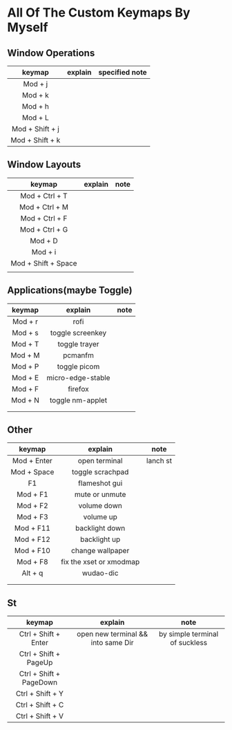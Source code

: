 # All Of The Custom Keymaps By Myself

## Window Operations

|     keymap      | explain | specified note |
| :-------------: | :-----: | :------------: |
|     Mod + j     |         |                |
|     Mod + k     |         |                |
|     Mod + h     |         |                |
|     Mod + L     |         |                |
| Mod + Shift + j |         |                |
| Mod + Shift + k |         |                |





## Window Layouts 

|       keymap        | explain | note |
| :-----------------: | :-----: | :--: |
|   Mod + Ctrl + T    |         |      |
|   Mod + Ctrl + M    |         |      |
|   Mod + Ctrl + F    |         |      |
|   Mod + Ctrl + G    |         |      |
|       Mod + D       |         |      |
|       Mod + i       |         |      |
| Mod + Shift + Space |         |      |
|                     |         |      |





## Applications(maybe Toggle)

| keymap  |      explain      | note |
| :-----: | :---------------: | :--: |
| Mod + r |       rofi        |      |
| Mod + s | toggle screenkey  |      |
| Mod + T |   toggle trayer   |      |
| Mod + M |      pcmanfm      |      |
| Mod + P |   toggle picom    |      |
| Mod + E | micro-edge-stable |      |
| Mod + F |      firefox      |      |
| Mod + N | toggle nm-applet  |      |
|         |                   |      |
|         |                   |      |





## Other

|   keymap    |         explain         |   note   |
| :---------: | :---------------------: | :------: |
| Mod + Enter |      open terminal      | lanch st |
| Mod + Space |    toggle scrachpad     |          |
|     F1      |      flameshot gui      |          |
|  Mod + F1   |     mute or unmute      |          |
|  Mod + F2   |       volume down       |          |
|  Mod + F3   |        volume up        |          |
|  Mod + F11  |     backlight down      |          |
|  Mod + F12  |      backlight up       |          |
|  Mod + F10  |    change wallpaper     |          |
|  Mod + F8   | fix the xset or xmodmap |          |
|   Alt + q   |        wudao-dic        |          |
|             |                         |          |
|             |                         |          |





## St

|         keymap          |               explain               |              note              |
| :---------------------: | :---------------------------------: | :----------------------------: |
|  Ctrl + Shift + Enter   | open new terminal &&  into same Dir | by simple terminal of suckless |
|  Ctrl + Shift + PageUp  |                                     |                                |
| Ctrl + Shift + PageDown |                                     |                                |
|    Ctrl + Shift + Y     |                                     |                                |
|    Ctrl + Shift + C     |                                     |                                |
|    Ctrl + Shift + V     |                                     |                                |







